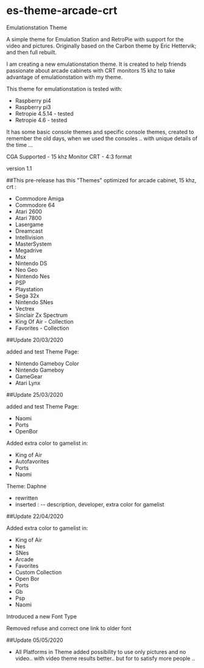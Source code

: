 # es-theme-arcade-crt
Emulationstation Theme

A simple theme for Emulation Station and RetroPie with support for the video and pictures.
Originally based on the Carbon theme by Eric Hettervik; and then full rebuilt.

I am creating a new emulationstation theme. It is created to help friends passionate about arcade cabinets with CRT monitors 15 khz to take advantage of emulationstation with my theme.

This theme for emulationstation is tested with:
- Raspberry pi4
- Raspberry pi3
- Retropie 4.5.14 - tested
- Retropie 4.6 - tested

It has some basic console themes and specific console themes, created to remember the old days, when we used the consoles .. with unique details of the time ...

CGA Supported - 15 khz Monitor CRT - 4:3 format

version 1.1

##This pre-release has this "Themes" optimized for arcade cabinet, 15 khz, crt :

- Commodore Amiga 
- Commodore 64
- Atari 2600
- Atari 7800
- Lasergame
- Dreamcast
- Intellivision
- MasterSystem
- Megadrive
- Msx
- Nintendo DS
- Neo Geo
- Nintendo Nes
- PSP
- Playstation
- Sega 32x
- Nintendo SNes
- Vectrex
- Sinclair Zx Spectrum
- King Of Air - Collection
- Favorites - Collection

##Update 20/03/2020

added and test Theme Page:
- Nintendo Gameboy Color
- Nintendo Gameboy
- GameGear
- Atari Lynx

##Update 25/03/2020

added and test Theme Page:
- Naomi
- Ports
- OpenBor

Added extra color to gamelist in:
- King of Air
- Autofavorites
- Ports
- Naomi

Theme: Daphne
- rewritten
- inserted : 
-- description, developer, extra color for gamelist


##Update 22/04/2020

Added extra color to gamelist in:
- King of Air
- Nes
- SNes
- Arcade
- Favorites
- Custom Collection
- Open Bor
- Ports
- Gb
- Psp
- Naomi

Introduced a new Font Type

Removed refuse and correct one link to older font

##Update 05/05/2020

- All Platforms in Theme
added possibility to use only pictures and no video.. 
with video theme results better.. but for to satisfy more people ..
